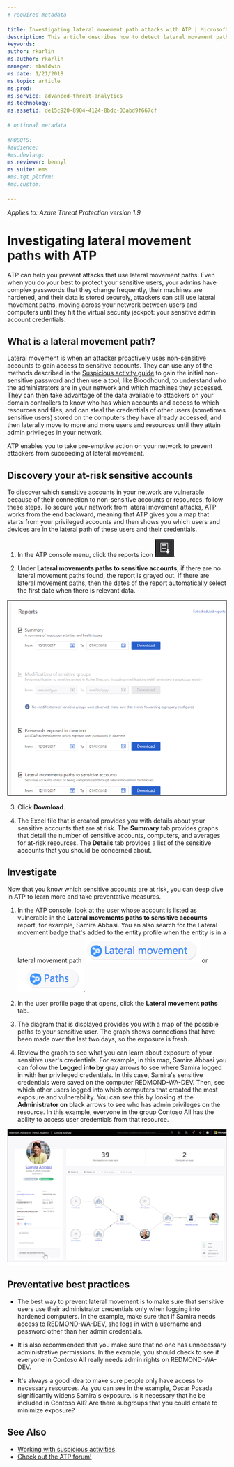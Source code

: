 ```yaml
---
# required metadata

title: Investigating lateral movement path attacks with ATP | Microsoft Docs
description: This article describes how to detect lateral movement path attacks with Azure Threat Protection (ATP).
keywords:
author: rkarlin
ms.author: rkarlin
manager: mbaldwin
ms.date: 1/21/2018
ms.topic: article
ms.prod:
ms.service: advanced-threat-analytics
ms.technology:
ms.assetid: de15c920-8904-4124-8bdc-03abd9f667cf

# optional metadata

#ROBOTS:
#audience:
#ms.devlang:
ms.reviewer: bennyl
ms.suite: ems
#ms.tgt_pltfrm:
#ms.custom:

---
```


*Applies to: Azure Threat Protection version 1.9*

# Investigating lateral movement paths with ATP

ATP can help you prevent attacks that use lateral movement paths. Even when you do your best to protect your sensitive users, your admins have complex passwords that they change frequently, their machines are hardened, and their data is stored securely, attackers can still use lateral movement paths, moving across your network between users and computers until they hit the virtual security jackpot: your sensitive admin account credentials.

## What is a lateral movement path?

Lateral movement is when an attacker proactively uses non-sensitive accounts to gain access to sensitive accounts. They can use any of the methods described in the [Suspicious activity guide](suspicious-activity-guide.md) to gain the initial non-sensitive password and then use a tool, like Bloodhound, to understand who the administrators are in your network and which machines they accessed. They can then take advantage of the data available to attackers on your domain controllers to know who has which accounts and access to which resources and files, and can steal the credentials of other users (sometimes sensitive users) stored on the computers they have already accessed, and then laterally move to more and more users and resources until they attain admin privileges in your network. 

ATP enables you to take pre-emptive action on your network to prevent attackers from succeeding at lateral movement.

## Discovery your at-risk sensitive accounts

To discover which sensitive accounts in your network are vulnerable because of their connection to non-sensitive accounts or resources, follow these steps. To secure your network from lateral movement attacks, ATP works from the end backward, meaning that ATP gives you a map that starts from your privileged accounts and then shows you which users and devices are in the lateral path of these users and their credentials.

1. In the ATP console menu, click the reports icon ![reports icon](./media/ata-report-icon.png).

2. Under **Lateral movements paths to sensitive accounts**, if there are no lateral movement paths found, the report is grayed out. If there are lateral movement paths, then the dates of the report automatically select the first date when there is relevant data. 

 ![reports](./media/reports.png)

3. Click **Download**.

3. The Excel file that is created provides you with details about your sensitive accounts that are at risk. The **Summary** tab provides graphs that detail the number of sensitive accounts, computers, and averages for at-risk resources. The **Details** tab provides a list of the sensitive accounts that you should be concerned about.


## Investigate

Now that you know which sensitive accounts are at risk, you can deep dive in ATP to learn more and take preventative measures.

1. In the ATP console, look at the user whose account is listed as vulnerable in the **Lateral movements paths to sensitive accounts** report, for example, Samira Abbasi. You an also search for the Lateral movement badge that's added to the entity profile when the entity is in a lateral movement path ![lateral icon](./media/lateral-movement-icon.png) or ![path icon](./media/paths-icon.png).

2. In the user profile page that opens, click the **Lateral movement paths** tab.

3. The diagram that is displayed provides you with a map of the possible paths to your sensitive user. The graph shows connections that have been made over the last two days, so the exposure is fresh.

4. Review the graph to see what you can learn about exposure of your sensitive user's credentials. For example, in this map, Samira Abbasi you can follow the **Logged into by** gray arrows to see where Samira logged in with her privileged credentials. In this case, Samira's sensitive credentials were saved on the computer REDMOND-WA-DEV. Then, see which other users logged into which computers that created the most exposure and vulnerability. You can see this by looking at the **Administrator on** black arrows to see who has admin privileges on the resource. In this example, everyone in the group Contoso All has the ability to access user credentials from that resource.  

 ![user profile lateral movement paths](media/user-profile-lateral-movement-paths.png)


## Preventative best practices

- The best way to prevent lateral movement is to make sure that sensitive users use their administrator credentials only when logging into hardened computers. In the example, make sure that if Samira needs access to REDMOND-WA-DEV, she logs in with a username and password other than her admin credentials.

- It is also recommended that you make sure that no one has unnecessary administrative permissions. In the example, you should check to see if everyone in Contoso All really needs admin rights on REDMOND-WA-DEV.

- It's always a good idea to make sure people only have access to necessary resources. As you can see in the example, Oscar Posada significantly widens Samira's exposure. Is it necessary that he be included in Contoso All? Are there subgroups that you could create to minimize exposure?


## See Also
- [Working with suspicious activities](working-with-suspicious-activities.md)
- [Check out the ATP forum!](https://social.technet.microsoft.com/Forums/security/home?forum=mata)
